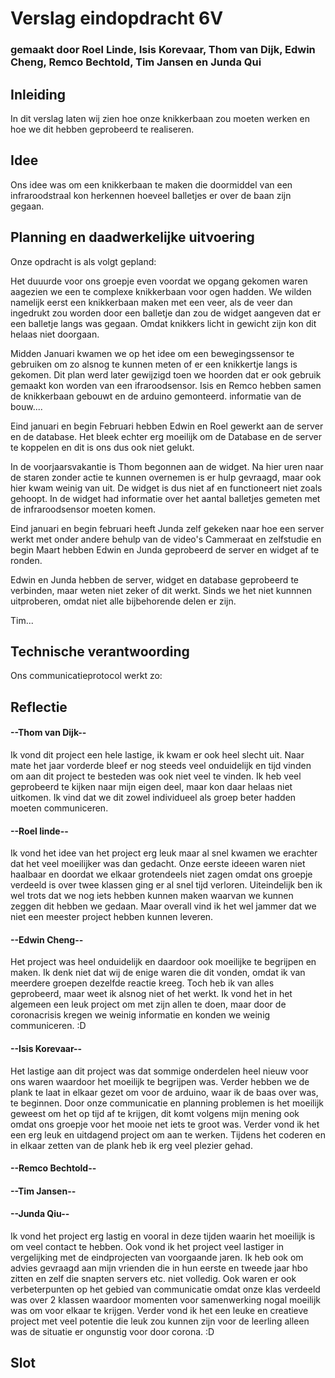 # Verslag eindopdracht 6V
### gemaakt door Roel Linde, Isis Korevaar, Thom van Dijk, Edwin Cheng, Remco Bechtold, Tim Jansen en Junda Qui

## Inleiding
In dit verslag laten wij zien hoe onze knikkerbaan zou moeten werken en hoe we dit hebben geprobeerd te realiseren. 


## Idee
Ons idee was om een knikkerbaan te maken die doormiddel van een infraroodstraal kon herkennen hoeveel balletjes er over de baan zijn gegaan. 


## Planning en daadwerkelijke uitvoering
Onze opdracht is als volgt gepland:

Het duuurde voor ons groepje even voordat we opgang gekomen waren aagezien we een te complexe knikkerbaan voor ogen hadden. 
We wilden namelijk eerst een knikkerbaan maken met een veer, als de veer dan ingedrukt zou worden door een balletje dan zou de widget aangeven dat er een balletje langs was gegaan. 
Omdat knikkers licht in gewicht zijn kon dit helaas niet doorgaan. 

Midden Januari kwamen we op het idee om een bewegingssensor te gebruiken om zo alsnog te kunnen meten of er een knikkertje langs is gekomen. 
Dit plan werd later gewijzigd toen we hoorden dat er ook gebruik gemaakt kon worden van een ifraroodsensor. 
Isis en Remco hebben samen de knikkerbaan gebouwt en de arduino gemonteerd. informatie van de bouw.... 

Eind januari en begin Februari hebben Edwin en Roel gewerkt aan de server en de database. Het bleek echter erg moeilijk om de Database en de server te koppelen en dit is ons dus ook niet gelukt.

In de voorjaarsvakantie is Thom begonnen aan de widget. Na hier uren naar de staren zonder actie te kunnen overnemen is er hulp gevraagd, maar ook hier kwam weinig van uit. De widget is dus niet af en functioneert niet zoals gehoopt. In de widget had informatie over het aantal balletjes gemeten met de infraroodsensor moeten komen.

Eind januari en begin februari heeft Junda zelf gekeken naar hoe een server werkt met onder andere behulp van de video's Cammeraat en zelfstudie en begin Maart hebben Edwin en Junda geprobeerd de server en widget af te ronden. 

Edwin en Junda hebben de server, widget en database geprobeerd te verbinden, maar weten niet zeker of dit werkt. Sinds we het niet kunnnen uitproberen, omdat niet alle bijbehorende delen er zijn.

Tim... 

## Technische verantwoording
Ons communicatieprotocol werkt zo:



## Reflectie
#### --Thom van Dijk--
Ik vond dit project een hele lastige, ik kwam er ook heel slecht uit. Naar mate het jaar vorderde bleef er nog steeds veel onduidelijk en tijd vinden om aan dit project te besteden was ook niet veel te vinden. Ik heb veel geprobeerd te kijken naar mijn eigen deel, maar kon daar helaas niet uitkomen. Ik vind dat we dit zowel individueel als groep beter hadden moeten communiceren.

#### --Roel linde--
Ik vond het idee van het project erg leuk maar al snel kwamen we erachter dat het veel moeilijker was dan gedacht. Onze eerste ideeen waren niet haalbaar en doordat we elkaar grotendeels niet zagen omdat ons groepje verdeeld is over twee klassen ging er al snel tijd verloren. Uiteindelijk ben ik wel trots dat we nog iets hebben kunnen maken waarvan we kunnen zeggen dit hebben we gedaan. Maar overall vind ik het wel jammer dat we niet een meester project hebben kunnen leveren.  

#### --Edwin Cheng--
Het project was heel onduidelijk en daardoor ook moeilijke te begrijpen en maken. Ik denk niet dat wij de enige waren die dit vonden, omdat ik van meerdere groepen dezelfde reactie kreeg. 
Toch heb ik van alles geprobeerd, maar weet ik alsnog niet of het werkt. Ik vond het in het algemeen een leuk project om met zijn allen te doen, maar door de coronacrisis kregen we weinig informatie en konden we weinig communiceren. :D


#### --Isis Korevaar--
Het lastige aan dit project was dat sommige onderdelen heel nieuw voor ons waren waardoor het moeilijk te begrijpen was. Verder hebben we de plank te laat in elkaar gezet om voor de arduino, waar ik de baas over was, te beginnen. Door onze communicatie en planning problemen is het moeilijk geweest om het op tijd af te krijgen, dit komt volgens mijn mening ook omdat ons groepje voor het mooie net iets te groot was. Verder vond ik het een erg leuk en uitdagend project om aan te werken. Tijdens het coderen en in elkaar zetten van de plank heb ik erg veel plezier gehad. 

#### --Remco Bechtold--


#### --Tim Jansen-- 


#### --Junda Qiu--
Ik vond het project erg lastig en vooral in deze tijden waarin het moeilijk is om veel contact te hebben. Ook vond ik het project veel lastiger in vergelijking met de eindprojecten van voorgaande jaren.
Ik heb ook om advies gevraagd aan mijn vrienden die in hun eerste en tweede jaar hbo zitten en zelf die snapten servers etc. niet volledig. Ook waren er ook verbeterpunten op het gebied van communicatie omdat onze klas
verdeeld was over 2 klassen waardoor momenten voor samenwerking nogal moeilijk was om voor elkaar te krijgen. Verder vond ik het een leuke en creatieve project met veel potentie die leuk zou kunnen zijn voor de leerling
alleen was de situatie er ongunstig voor door corona. :D

## Slot
